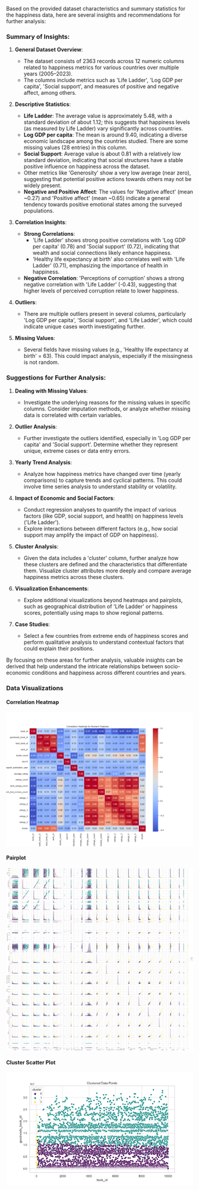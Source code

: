 Based on the provided dataset characteristics and summary statistics for the happiness data, here are several insights and recommendations for further analysis:

### Summary of Insights:

1. **General Dataset Overview**:
   - The dataset consists of 2363 records across 12 numeric columns related to happiness metrics for various countries over multiple years (2005–2023).
   - The columns include metrics such as 'Life Ladder', 'Log GDP per capita', 'Social support', and measures of positive and negative affect, among others.

2. **Descriptive Statistics**: 
   - **Life Ladder**: The average value is approximately 5.48, with a standard deviation of about 1.12; this suggests that happiness levels (as measured by Life Ladder) vary significantly across countries.
   - **Log GDP per capita**: The mean is around 9.40, indicating a diverse economic landscape among the countries studied. There are some missing values (28 entries) in this column.
   - **Social Support**: Average value is about 0.81 with a relatively low standard deviation, indicating that social structures have a stable positive influence on happiness across the dataset.
   - Other metrics like 'Generosity' show a very low average (near zero), suggesting that potential positive actions towards others may not be widely present.
   - **Negative and Positive Affect**: The values for 'Negative affect' (mean ~0.27) and 'Positive affect' (mean ~0.65) indicate a general tendency towards positive emotional states among the surveyed populations.

3. **Correlation Insights**: 
   - **Strong Correlations**:
     - 'Life Ladder' shows strong positive correlations with 'Log GDP per capita' (0.78) and 'Social support' (0.72), indicating that wealth and social connections likely enhance happiness.
     - 'Healthy life expectancy at birth' also correlates well with 'Life Ladder' (0.71), emphasizing the importance of health in happiness.
   - **Negative Correlation**: 'Perceptions of corruption' shows a strong negative correlation with 'Life Ladder' (-0.43), suggesting that higher levels of perceived corruption relate to lower happiness.

4. **Outliers**: 
   - There are multiple outliers present in several columns, particularly 'Log GDP per capita', 'Social support', and 'Life Ladder', which could indicate unique cases worth investigating further.

5. **Missing Values**: 
   - Several fields have missing values (e.g., 'Healthy life expectancy at birth' = 63). This could impact analysis, especially if the missingness is not random.

### Suggestions for Further Analysis:

1. **Dealing with Missing Values**:
   - Investigate the underlying reasons for the missing values in specific columns. Consider imputation methods, or analyze whether missing data is correlated with certain variables.

2. **Outlier Analysis**:
   - Further investigate the outliers identified, especially in 'Log GDP per capita' and 'Social support'. Determine whether they represent unique, extreme cases or data entry errors.

3. **Yearly Trend Analysis**:
   - Analyze how happiness metrics have changed over time (yearly comparisons) to capture trends and cyclical patterns. This could involve time series analysis to understand stability or volatility.

4. **Impact of Economic and Social Factors**:
   - Conduct regression analyses to quantify the impact of various factors (like GDP, social support, and health) on happiness levels ('Life Ladder').
   - Explore interactions between different factors (e.g., how social support may amplify the impact of GDP on happiness).

5. **Cluster Analysis**:
   - Given the data includes a 'cluster' column, further analyze how these clusters are defined and the characteristics that differentiate them. Visualize cluster attributes more deeply and compare average happiness metrics across these clusters.

6. **Visualization Enhancements**:
   - Explore additional visualizations beyond heatmaps and pairplots, such as geographical distribution of 'Life Ladder' or happiness scores, potentially using maps to show regional patterns.

7. **Case Studies**:
   - Select a few countries from extreme ends of happiness scores and perform qualitative analysis to understand contextual factors that could explain their positions.

By focusing on these areas for further analysis, valuable insights can be derived that help understand the intricate relationships between socio-economic conditions and happiness across different countries and years.

### Data Visualizations
#### Correlation Heatmap
![Correlation Heatmap](correlation_heatmap.png)
#### Pairplot
![Pairplot](pairplot_numeric_features.png)
#### Cluster Scatter Plot
![Cluster Scatter Plot](cluster_scatter_plot.png)